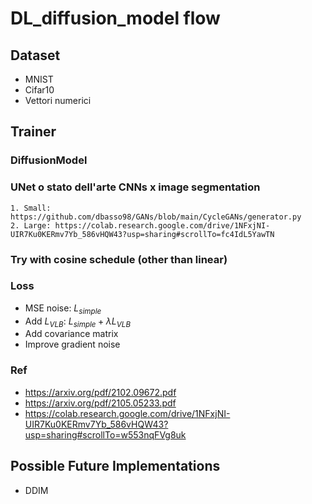 # DL_diffusion_model flow

## Dataset
 - MNIST
 - Cifar10
 - Vettori numerici

## Trainer
### DiffusionModel
### UNet o stato dell'arte CNNs x image segmentation
    1. Small: https://github.com/dbasso98/GANs/blob/main/CycleGANs/generator.py
    2. Large: https://colab.research.google.com/drive/1NFxjNI-UIR7Ku0KERmv7Yb_586vHQW43?usp=sharing#scrollTo=fc4IdL5YawTN

### Try with cosine schedule (other than linear)

### Loss
 - MSE noise: $L_{simple}$
 - Add $L_{VLB}$: $L_{simple}+\lambda L_{VLB}$
 - Add covariance matrix
 - Improve gradient noise

### Ref
 - https://arxiv.org/pdf/2102.09672.pdf 
 - https://arxiv.org/pdf/2105.05233.pdf 
 - https://colab.research.google.com/drive/1NFxjNI-UIR7Ku0KERmv7Yb_586vHQW43?usp=sharing#scrollTo=w553nqFVg8uk

## Possible Future Implementations
 - DDIM
